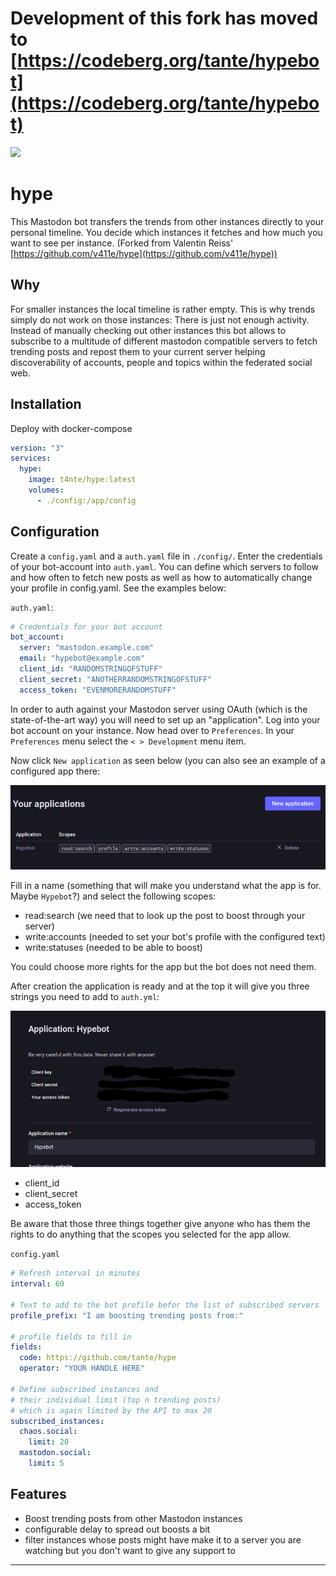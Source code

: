 # Development of this fork has moved to [https://codeberg.org/tante/hypebot](https://codeberg.org/tante/hypebot)

![](./res/hype_header.png)

# hype

This Mastodon bot transfers the trends from other instances directly to your personal timeline. You decide which instances it fetches and how much you want to see per instance. (Forked from Valentin Reiss' [https://github.com/v411e/hype](https://github.com/v411e/hype))

## Why

For smaller instances the local timeline is rather empty. This is why trends simply do not work on those instances: There is just not enough activity. Instead of manually checking out other instances this bot allows to subscribe to a multitude of different mastodon compatible servers to fetch trending posts and repost them to your current server helping discoverability of accounts, people and topics within the federated social web.

## Installation

Deploy with docker-compose

```yaml
version: "3"
services:
  hype:
    image: t4nte/hype:latest
    volumes:
      - ./config:/app/config
```

## Configuration

Create a `config.yaml` and a `auth.yaml` file in `./config/`. Enter the credentials of your bot-account into `auth.yaml`. You can define which servers to follow and how often to fetch new posts as well as how to automatically change your profile in config.yaml. See the examples below:

`auth.yaml`:

```yaml
# Credentials for your bot account
bot_account:
  server: "mastodon.example.com"
  email: "hypebot@example.com"
  client_id: "RANDOMSTRINGOFSTUFF"
  client_secret: "ANOTHERRANDOMSTRINGOFSTUFF"
  access_token: "EVENMORERANDOMSTUFF"
```

In order to auth against your Mastodon server using OAuth (which is the state-of-the-art way) you will need to set up an "application". Log into your bot account on your instance. Now head over to `Preferences`. In your `Preferences` menu select the `< > Development` menu item.

Now click `New application` as seen below (you can also see an example of a configured app there:

![](./res/create_app.png)

Fill in a name (something that will make you understand what the app is for. Maybe `Hypebot`?) and select the following scopes:

* read:search (we need that to look up the post to boost through your server)
* write:accounts (needed to set your bot's profile with the configured text)
* write:statuses (needed to be able to boost)

You could choose more rights for the app but the bot does not need them.

After creation the application is ready and at the top it will give you three strings you need to add to `auth.yml`:

![](./res/access_data.png)

* client_id
* client_secret
* access_token

Be aware that those three things together give anyone who has them the rights to do anything that the scopes you selected for the app allow.

`config.yaml`

```yaml
# Refresh interval in minutes
interval: 60

# Text to add to the bot profile befor the list of subscribed servers
profile_prefix: "I am boosting trending posts from:"

# profile fields to fill in
fields:
  code: https://github.com/tante/hype
  operator: "YOUR HANDLE HERE"

# Define subscribed instances and
# their individual limit (top n trending posts)
# which is again limited by the API to max 20
subscribed_instances:
  chaos.social:
    limit: 20
  mastodon.social:
    limit: 5
```

## Features

- Boost trending posts from other Mastodon instances
- configurable delay to spread out boosts a bit
- filter instances whose posts might have make it to a server you are watching but you don't want to give any support to
---
